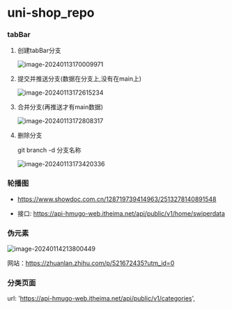 # uni-shop_repo

###  tabBar

1. 创建tabBar分支

   ![image-20240113170009971](C:\Users\椋\AppData\Roaming\Typora\typora-user-images\image-20240113170009971.png)

2. 提交并推送分支(数据在分支上,没有在main上)

   ![image-20240113172615234](C:\Users\椋\AppData\Roaming\Typora\typora-user-images\image-20240113172615234.png)

3. 合并分支(再推送才有main数据)

   ![image-20240113172808317](C:\Users\椋\AppData\Roaming\Typora\typora-user-images\image-20240113172808317.png)

4. 删除分支

   git branch -d 分支名称

   ![image-20240113173420336](C:\Users\椋\AppData\Roaming\Typora\typora-user-images\image-20240113173420336.png)

### 轮播图

+ https://www.showdoc.com.cn/128719739414963/2513278140891548

+ 接口: https://api-hmugo-web.itheima.net/api/public/v1/home/swiperdata

### 伪元素

![image-20240114213800449](C:\Users\椋\AppData\Roaming\Typora\typora-user-images\image-20240114213800449.png)

网站：https://zhuanlan.zhihu.com/p/521672435?utm_id=0



### 分类页面

url: 'https://api-hmugo-web.itheima.net/api/public/v1/categories',

